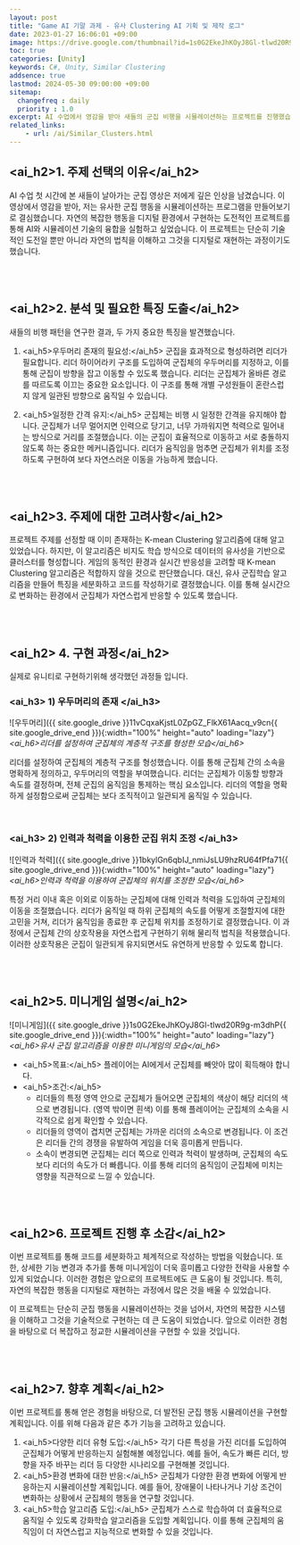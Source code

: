 ```yaml
---
layout: post
title: "Game AI 기말 과제 - 유사 Clustering AI 기획 및 제작 로그"
date: 2023-01-27 16:06:01 +09:00
image: https://drive.google.com/thumbnail?id=1s0G2EkeJhKOyJ8Gl-tlwd20R9g-m3dhP
toc: true
categories: [Unity]
keywords: C#, Unity, Similar Clustering
addsence: true
lastmod: 2024-05-30 09:00:00 +09:00
sitemap:
  changefreq : daily
  priority : 1.0
excerpt: AI 수업에서 영감을 받아 새들의 군집 비행을 시뮬레이션하는 프로젝트를 진행했습니다. 리더와 거리 유지 메커니즘을 구현하여 유니티로 미니게임을 만들었습니다.
related_links:
    - url: /ai/Similar_Clusters.html
---
```


## <ai_h2>1. 주제 선택의 이유</ai_h2>

AI 수업 첫 시간에 본 새들이 날아가는 군집 영상은 저에게 깊은 인상을 남겼습니다. 이 영상에서 영감을 받아, 저는 유사한 군집 행동을 시뮬레이션하는 프로그램을 만들어보기로 결심했습니다. 자연의 복잡한 행동을 디지털 환경에서 구현하는 도전적인 프로젝트를 통해 AI와 시뮬레이션 기술의 융합을 실험하고 싶었습니다. 이 프로젝트는 단순히 기술적인 도전일 뿐만 아니라 자연의 법칙을 이해하고 그것을 디지털로 재현하는 과정이기도 했습니다.

<br>
<br>

## <ai_h2>2. 분석 및 필요한 특징 도출</ai_h2>

새들의 비행 패턴을 연구한 결과, 두 가지 중요한 특징을 발견했습니다.

1. <ai_h5>우두머리 존재의 필요성:</ai_h5> 군집을 효과적으로 형성하려면 리더가 필요합니다. 리더 하이어라키 구조를 도입하여 군집체의 우두머리를 지정하고, 이를 통해 군집이 방향을 잡고 이동할 수 있도록 했습니다. 리더는 군집체가 올바른 경로를 따르도록 이끄는 중요한 요소입니다. 이 구조를 통해 개별 구성원들이 혼란스럽지 않게 일관된 방향으로 움직일 수 있습니다.

2. <ai_h5>일정한 간격 유지:</ai_h5> 군집체는 비행 시 일정한 간격을 유지해야 합니다. 군집체가 너무 멀어지면 인력으로 당기고, 너무 가까워지면 척력으로 밀어내는 방식으로 거리를 조절했습니다. 이는 군집이 효율적으로 이동하고 서로 충돌하지 않도록 하는 중요한 메커니즘입니다. 리더가 움직임을 멈추면 군집체가 위치를 조정하도록 구현하여 보다 자연스러운 이동을 가능하게 했습니다.

<br>
<br>

## <ai_h2>3. 주제에 대한 고려사항</ai_h2>

프로젝트 주제를 선정할 때 이미 존재하는 K-mean Clustering 알고리즘에 대해 알고 있었습니다. 하지만, 이 알고리즘은 비지도 학습 방식으로 데이터의 유사성을 기반으로 클러스터를 형성합니다. 게임의 동적인 환경과 실시간 반응성을 고려할 때 K-mean Clustering 알고리즘은 적합하지 않을 것으로 판단했습니다. 대신, 유사 군집학습 알고리즘을 만들어 특징을 세분화하고 코드를 작성하기로 결정했습니다. 이를 통해 실시간으로 변화하는 환경에서 군집체가 자연스럽게 반응할 수 있도록 했습니다.

<br>
<br>

## <ai_h2> 4. 구현 과정</ai_h2>

실제로 유니티로 구현하기위해 생각했던 과정들 입니다. 

### <ai_h3> 1) 우두머리의 존재 </ai_h3>

![우두머리]({{ site.google_drive }}11vCqxaKjstL0ZpGZ_FlkX61Aacq_v9cn{{ site.google_drive_end }}){:width="100%" height="auto" loading="lazy"}
*<ai_h6>리더를 설정하여 군집체의 계층적 구조를 형성한 모습</ai_h6>*

리더를 설정하여 군집체의 계층적 구조를 형성했습니다. 이를 통해 군집체 간의 소속을 명확하게 정의하고, 우두머리의 역할을 부여했습니다. 리더는 군집체가 이동할 방향과 속도를 결정하며, 전체 군집의 움직임을 통제하는 핵심 요소입니다. 리더의 역할을 명확하게 설정함으로써 군집체는 보다 조직적이고 일관되게 움직일 수 있습니다.

<br>

### <ai_h3> 2) 인력과 척력을 이용한 군집 위치 조정 </ai_h3>

![인력과 척력]({{ site.google_drive }}1bkylGn6qbIJ_nmiJsLU9hzRU64fPfa71{{ site.google_drive_end }}){:width="100%" height="auto" loading="lazy"}
*<ai_h6>인력과 척력을 이용하여 군집체의 위치를 조정한 모습</ai_h6>*


특정 거리 이내 혹은 이외로 이동하는 군집체에 대해 인력과 척력을 도입하여 군집체의 이동을 조절했습니다. 리더가 움직일 때 하위 군집체의 속도를 어떻게 조절할지에 대한 고민을 거쳐, 리더가 움직임을 종료한 후 군집체 위치를 조정하기로 결정했습니다. 이 과정에서 군집체 간의 상호작용을 자연스럽게 구현하기 위해 물리적 법칙을 적용했습니다. 이러한 상호작용은 군집이 일관되게 유지되면서도 유연하게 반응할 수 있도록 합니다.
  
<br>
<br>

## <ai_h2>5. 미니게임 설명</ai_h2>

![미니게임]({{ site.google_drive }}1s0G2EkeJhKOyJ8Gl-tlwd20R9g-m3dhP{{ site.google_drive_end }}){:width="100%" height="auto" loading="lazy"}
*<ai_h6>유사 군집 알고리즘을 이용한 미니게임의 모습</ai_h6>*

- <span><ai_h5>목표:</ai_h5> 플레이어는 AI에게서 군집체를 빼앗아 많이 획득해야 합니다.</span>
- <ai_h5>조건:</ai_h5>
    - 리더들의 특정 영역 안으로 군집체가 들어오면 군집체의 색상이 해당 리더의 색으로 변경됩니다. (영역 밖이면 흰색) 이를 통해 플레이어는 군집체의 소속을 시각적으로 쉽게 확인할 수 있습니다.
    - 리더들의 영역이 겹치면 군집체는 가까운 리더의 소속으로 변경됩니다. 이 조건은 리더들 간의 경쟁을 유발하여 게임을 더욱 흥미롭게 만듭니다.
    - 소속이 변경되면 군집체는 리더 쪽으로 인력과 척력이 발생하며, 군집체의 속도보다 리더의 속도가 더 빠릅니다. 이를 통해 리더의 움직임이 군집체에 미치는 영향을 직관적으로 느낄 수 있습니다.

<br>
<br>

## <ai_h2>6. 프로젝트 진행 후 소감</ai_h2>

이번 프로젝트를 통해 코드를 세분화하고 체계적으로 작성하는 방법을 익혔습니다. 또한, 상세한 기능 변경과 추가를 통해 미니게임이 더욱 흥미롭고 다양한 전략을 사용할 수 있게 되었습니다. 이러한 경험은 앞으로의 프로젝트에도 큰 도움이 될 것입니다. 특히, 자연의 복잡한 행동을 디지털로 재현하는 과정에서 많은 것을 배울 수 있었습니다.
  
이 프로젝트는 단순히 군집 행동을 시뮬레이션하는 것을 넘어서, 자연의 복잡한 시스템을 이해하고 그것을 기술적으로 구현하는 데 큰 도움이 되었습니다. 앞으로 이러한 경험을 바탕으로 더 복잡하고 정교한 시뮬레이션을 구현할 수 있을 것입니다. 
    
<br>
<br>

## <ai_h2>7. 향후 계획</ai_h2>

이번 프로젝트를 통해 얻은 경험을 바탕으로, 더 발전된 군집 행동 시뮬레이션을 구현할 계획입니다. 이를 위해 다음과 같은 추가 기능을 고려하고 있습니다.

1. <ai_h5>다양한 리더 유형 도입:</ai_h5> 각기 다른 특성을 가진 리더를 도입하여 군집체가 어떻게 반응하는지 실험해볼 예정입니다. 예를 들어, 속도가 빠른 리더, 방향을 자주 바꾸는 리더 등 다양한 시나리오를 구현해볼 것입니다.
2. <ai_h5>환경 변화에 대한 반응:</ai_h5> 군집체가 다양한 환경 변화에 어떻게 반응하는지 시뮬레이션할 계획입니다. 예를 들어, 장애물이 나타나거나 기상 조건이 변화하는 상황에서 군집체의 행동을 연구할 것입니다.
3. <ai_h5>학습 알고리즘 도입:</ai_h5> 군집체가 스스로 학습하여 더 효율적으로 움직일 수 있도록 강화학습 알고리즘을 도입할 계획입니다. 이를 통해 군집체의 움직임이 더 자연스럽고 지능적으로 변화할 수 있을 것입니다.